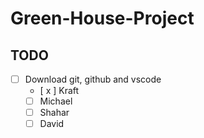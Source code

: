 # Green-House-Project

## TODO
- [ ] Download git, github and vscode
  - [ x ] Kraft
  - [ ] Michael
  - [ ] Shahar
  - [ ] David 
